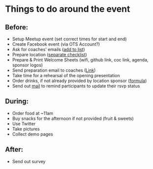 # Things to do around the event

## Before:
* Setup Meetup event (set correct times for start and end)
* Create Facebook event (via OTS Account?)
* Ask for coaches' emails ([add to list](https://cssclasses.slack.com/files/leonardkoch/F1XGGTF0T/Coaches_Emails_List))
* Prepare location ([separate checklist](https://github.com/CSSclasses/CSSclasses-Hamburg/blob/master/prepare-location.md))
* Prepare & Print Welcome Sheets (wifi, github link, coc link, agenda, sponsor logos)
* Send preparation email to coaches ([Link](https://github.com/CSSclasses/CSSclasses-Hamburg/blob/master/coaches.md))
* Take time for a rehearsal of the opening presentation
* Order drinks, if not already provided by location sponsor ([formula](https://github.com/CSSclasses/CSSclasses-Hamburg/blob/master/list-food-drinks.md))
* Send out [mail](https://github.com/CSSclasses/CSSclasses-Hamburg/blob/master/reminder-rsvp-mail.md) to remind participants to update their rsvp status

## During:
* Order food at ~11am
* Buy snacks for the afternoon if not provided (fruit & sweets)
* Use Twitter
* Take pictures
* Collect demo pages

## After:
* Send out survey
